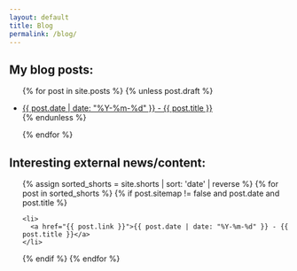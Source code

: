 ```yaml
---
layout: default
title: Blog
permalink: /blog/
---
```


## My blog posts:

<ul>

{% for post in site.posts %}
{% unless post.draft %}
    <li>
      <a href="{{ post.url }}">{{ post.date | date: "%Y-%m-%d" }} - {{ post.title }}</a>
    </li>
{% endunless %}

  {% endfor %}
</ul>

## Interesting external news/content:

<ul>
  {% assign sorted_shorts = site.shorts | sort: 'date' | reverse %}
  {% for post in sorted_shorts %}
  {% if post.sitemap != false and post.date and post.title %}

    <li>
      <a href="{{ post.link }}">{{ post.date | date: "%Y-%m-%d" }} - {{ post.title }}</a>
    </li>

  {% endif %}
  {% endfor %}
</ul>